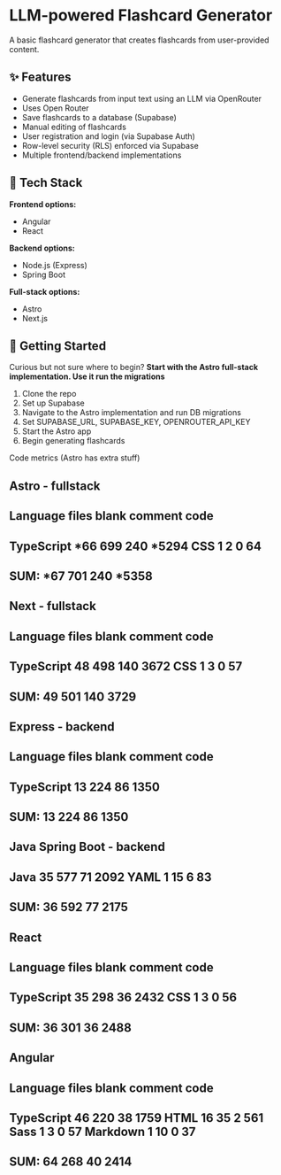 # LLM-powered Flashcard Generator

A basic flashcard generator that creates flashcards from user-provided content.

## ✨ Features

* Generate flashcards from input text using an LLM via OpenRouter
* Uses Open Router 
* Save flashcards to a database (Supabase)
* Manual editing of flashcards
* User registration and login (via Supabase Auth)
* Row-level security (RLS) enforced via Supabase
* Multiple frontend/backend implementations

## 🧱 Tech Stack

**Frontend options:**

* Angular
* React

**Backend options:**

* Node.js (Express)
* Spring Boot

**Full-stack options:**

* Astro
* Next.js

## 🚀 Getting Started

Curious but not sure where to begin?
**Start with the Astro full-stack implementation. Use it run the migrations**

1. Clone the repo
2. Set up Supabase
3. Navigate to the Astro implementation and run DB migrations
4. Set SUPABASE_URL, SUPABASE_KEY, OPENROUTER_API_KEY
5. Start the Astro app
6. Begin generating flashcards


Code metrics (Astro has extra stuff)

Astro - fullstack 
-------------------------------------------------------------------------------
Language                     files          blank        comment           code
-------------------------------------------------------------------------------
TypeScript                      *66            699            240           *5294
CSS                              1              2              0             64
-------------------------------------------------------------------------------
SUM:                            *67            701            240           *5358
-------------------------------------------------------------------------------


Next - fullstack
-------------------------------------------------------------------------------
Language                     files          blank        comment           code
-------------------------------------------------------------------------------
TypeScript                      48            498            140           3672
CSS                              1              3              0             57
-------------------------------------------------------------------------------
SUM:                            49            501            140           3729
-------------------------------------------------------------------------------

Express - backend
-------------------------------------------------------------------------------
Language                     files          blank        comment           code
-------------------------------------------------------------------------------
TypeScript                      13            224             86           1350
-------------------------------------------------------------------------------
SUM:                            13            224             86           1350
-------------------------------------------------------------------------------

Java Spring Boot - backend
-------------------------------------------------------------------------------
Java                            35            577             71           2092
YAML                             1             15              6             83
-------------------------------------------------------------------------------
SUM:                            36            592             77           2175
-------------------------------------------------------------------------------


React
-------------------------------------------------------------------------------
Language                     files          blank        comment           code
-------------------------------------------------------------------------------
TypeScript                      35            298             36           2432
CSS                              1              3              0             56
-------------------------------------------------------------------------------
SUM:                            36            301             36           2488
-------------------------------------------------------------------------------


Angular
-------------------------------------------------------------------------------
Language                     files          blank        comment           code
-------------------------------------------------------------------------------
TypeScript                      46            220             38           1759
HTML                            16             35              2            561
Sass                             1              3              0             57
Markdown                         1             10              0             37
-------------------------------------------------------------------------------
SUM:                            64            268             40           2414
-------------------------------------------------------------------------------

